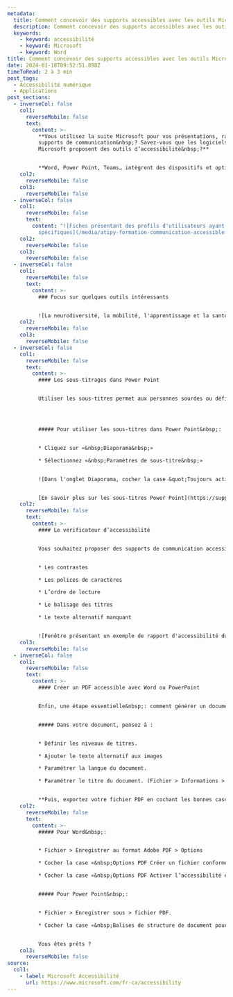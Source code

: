 ```yaml
---
metadata:
  title: Comment concevoir des supports accessibles avec les outils Microsoft
  description: Comment concevoir des supports accessibles avec les outils Microsoft
  keywords:
    - keyword: accessibilité
    - keyword: Microsoft
    - keyword: Word
title: Comment concevoir des supports accessibles avec les outils Microsoft&nbsp;?
date: 2024-01-18T09:52:51.898Z
timeToRead: 2 à 3 min
post_tags:
  - Accessibilité numérique
  - Applications
post_sections:
  - inverseCol: false
    col1:
      reverseMobile: false
      text:
        content: >-
          **Vous utilisez la suite Microsoft pour vos présentations, rapports et
          supports de communication&nbsp;? Savez-vous que les logiciels
          Microsoft proposent des outils d’accessibilité&nbsp;?**


          **Word, Power Point, Teams… intègrent des dispositifs et options qui permettent à vos collaborateurs un meilleur accès à l’information.**
    col2:
      reverseMobile: false
    col3:
      reverseMobile: false
  - inverseCol: false
    col1:
      reverseMobile: false
      text:
        content: "![Fiches présentant des profils d'utilisateurs ayant des besoins
          spécifiques](/media/atipy-formation-communication-accessible.jpg)"
    col2:
      reverseMobile: false
    col3:
      reverseMobile: false
  - inverseCol: false
    col1:
      reverseMobile: false
      text:
        content: >-
          ### Focus sur quelques outils intéressants


          ![La neurodiversité, la mobilité, l'apprentissage et la santé mentale](/media/atipy-outils-microsoft-accessibilite-handicap.jpg)
    col2:
      reverseMobile: false
    col3:
      reverseMobile: false
  - inverseCol: false
    col1:
      reverseMobile: false
      text:
        content: >-
          #### Les sous-titrages dans Power Point


          Utiliser les sous-titres permet aux personnes sourdes ou déficientes auditives de pouvoir suivre une présentation orale, une réunion, une conférence… Vous présentez un document avec Power Point, vous pouvez activer les sous-titres. Votre présentation orale est alors retranscrite en direct.




          ##### Pour utiliser les sous-titres dans Power Point&nbsp;:


          * Cliquez sur «&nbsp;Diaporama&nbsp;»

          * Sélectionnez «&nbsp;Paramètres de sous-titre&nbsp;»


          ![Dans l'onglet Diaporama, cocher la case &quot;Toujours activer les sous-titres&quot;](/media/atipy-microsoft-accessibilite-power-point.jpg)


          [En savoir plus sur les sous-titres Power Point](https://support.microsoft.com/fr-fr/office/pr%C3%A9sentez-avec-des-l%C3%A9gendes-ou-des-sous-titres-automatiques-et-en-temps-r%C3%A9eldans-powerpoint-68d20e49-aec3-456a-939d-34a79e8ddd5f)
    col2:
      reverseMobile: false
      text:
        content: >-
          #### Le vérificateur d’accessibilité


          Vous souhaitez proposer des supports de communication accessibles conformes aux RGAA. Mais, vous ne savez pas par où commencer, ou comment vous y prendre. Tous les logiciels de la suite Microsoft ont un vérificateur d’accessibilité. En activant cet outil, vous obtenez un rapport des points bloquants qu’il vous faut améliorer :


          * Les contrastes

          * Les polices de caractères

          * L’ordre de lecture

          * Le balisage des titres

          * Le texte alternatif manquant


          ![Fenêtre présentant un exemple de rapport d'accessibilité du document](/media/atipy-microsoft-verificateur-accessibilite.jpg)
    col3:
      reverseMobile: false
  - inverseCol: false
    col1:
      reverseMobile: false
      text:
        content: >-
          #### Créer un PDF accessible avec Word ou PowerPoint


          Enfin, une étape essentielle&nbsp;: comment générer un document PDF accessible&nbsp;? Tous les PDF ne sont pas accessibles. Les rendre accessibles et conformes aux RGAA va permettre leur bonne utilisation et lecture par des utilisateurs de lecteurs d’écran et de plage braille.


          ##### Dans votre document, pensez à :


          * Définir les niveaux de titres.

          * Ajouter le texte alternatif aux images

          * Paramétrer la langue du document.

          * Paramétrer le titre du document. (Fichier > Informations > Titre)


          **Puis, exportez votre fichier PDF en cochant les bonnes cases**&nbsp;**!**
    col2:
      reverseMobile: false
      text:
        content: >-
          ##### Pour Word&nbsp;:


          * Fichier > Enregistrer au format Adobe PDF > Options

          * Cocher la case «&nbsp;Options PDF Créer un fichier conforme à la norme PDF/A-1a :2005&nbsp;»

          * Cocher la case «&nbsp;Options PDF Activer l’accessibilité et la redistribution pour les fichiers PDF balisés&nbsp;».


          ##### Pour Power Point&nbsp;:


          * Fichier > Enregistrer sous > fichier PDF.

          * Cocher la case «&nbsp;Balises de structure de document pour l’accessibilité&nbsp;».


          Vous êtes prêts ?
    col3:
      reverseMobile: false
source:
  col1:
    - label: Microsoft Accessibilité
      url: https://www.microsoft.com/fr-ca/accessibility
---
```

